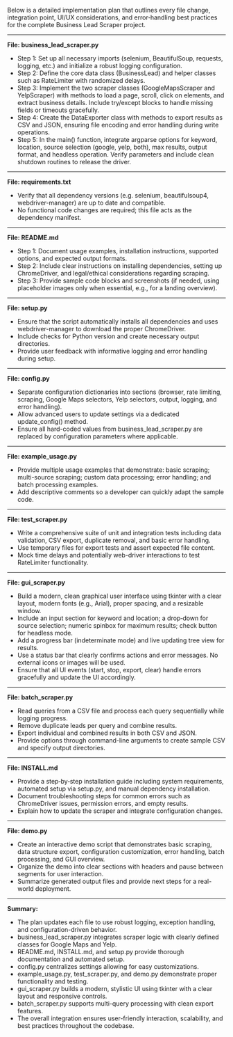 Below is a detailed implementation plan that outlines every file change, integration point, UI/UX considerations, and error‐handling best practices for the complete Business Lead Scraper project.

---

**File: business_lead_scraper.py**  
- Step 1: Set up all necessary imports (selenium, BeautifulSoup, requests, logging, etc.) and initialize a robust logging configuration.  
- Step 2: Define the core data class (BusinessLead) and helper classes such as RateLimiter with randomized delays.  
- Step 3: Implement the two scraper classes (GoogleMapsScraper and YelpScraper) with methods to load a page, scroll, click on elements, and extract business details. Include try/except blocks to handle missing fields or timeouts gracefully.  
- Step 4: Create the DataExporter class with methods to export results as CSV and JSON, ensuring file encoding and error handling during write operations.  
- Step 5: In the main() function, integrate argparse options for keyword, location, source selection (google, yelp, both), max results, output format, and headless operation. Verify parameters and include clean shutdown routines to release the driver.

---

**File: requirements.txt**  
- Verify that all dependency versions (e.g. selenium, beautifulsoup4, webdriver-manager) are up to date and compatible.
- No functional code changes are required; this file acts as the dependency manifest.

---

**File: README.md**  
- Step 1: Document usage examples, installation instructions, supported options, and expected output formats.  
- Step 2: Include clear instructions on installing dependencies, setting up ChromeDriver, and legal/ethical considerations regarding scraping.  
- Step 3: Provide sample code blocks and screenshots (if needed, using placeholder images only when essential, e.g., for a landing overview).

---

**File: setup.py**  
- Ensure that the script automatically installs all dependencies and uses webdriver-manager to download the proper ChromeDriver.
- Include checks for Python version and create necessary output directories.
- Provide user feedback with informative logging and error handling during setup.

---

**File: config.py**  
- Separate configuration dictionaries into sections (browser, rate limiting, scraping, Google Maps selectors, Yelp selectors, output, logging, and error handling).
- Allow advanced users to update settings via a dedicated update_config() method.
- Ensure all hard-coded values from business_lead_scraper.py are replaced by configuration parameters where applicable.

---

**File: example_usage.py**  
- Provide multiple usage examples that demonstrate: basic scraping; multi-source scraping; custom data processing; error handling; and batch processing examples.
- Add descriptive comments so a developer can quickly adapt the sample code.

---

**File: test_scraper.py**  
- Write a comprehensive suite of unit and integration tests including data validation, CSV export, duplicate removal, and basic error handling.
- Use temporary files for export tests and assert expected file content.
- Mock time delays and potentially web-driver interactions to test RateLimiter functionality.

---

**File: gui_scraper.py**  
- Build a modern, clean graphical user interface using tkinter with a clear layout, modern fonts (e.g., Arial), proper spacing, and a resizable window.
- Include an input section for keyword and location; a drop‑down for source selection; numeric spinbox for maximum results; check button for headless mode.
- Add a progress bar (indeterminate mode) and live updating tree view for results.
- Use a status bar that clearly confirms actions and error messages. No external icons or images will be used.
- Ensure that all UI events (start, stop, export, clear) handle errors gracefully and update the UI accordingly.

---

**File: batch_scraper.py**  
- Read queries from a CSV file and process each query sequentially while logging progress.
- Remove duplicate leads per query and combine results.
- Export individual and combined results in both CSV and JSON.
- Provide options through command-line arguments to create sample CSV and specify output directories.

---

**File: INSTALL.md**  
- Provide a step‑by‑step installation guide including system requirements, automated setup via setup.py, and manual dependency installation.
- Document troubleshooting steps for common errors such as ChromeDriver issues, permission errors, and empty results.
- Explain how to update the scraper and integrate configuration changes.

---

**File: demo.py**  
- Create an interactive demo script that demonstrates basic scraping, data structure export, configuration customization, error handling, batch processing, and GUI overview.
- Organize the demo into clear sections with headers and pause between segments for user interaction.
- Summarize generated output files and provide next steps for a real-world deployment.

---

**Summary:**  
- The plan updates each file to use robust logging, exception handling, and configuration-driven behavior.  
- business_lead_scraper.py integrates scraper logic with clearly defined classes for Google Maps and Yelp.  
- README.md, INSTALL.md, and setup.py provide thorough documentation and automated setup.  
- config.py centralizes settings allowing for easy customizations.  
- example_usage.py, test_scraper.py, and demo.py demonstrate proper functionality and testing.  
- gui_scraper.py builds a modern, stylistic UI using tkinter with a clear layout and responsive controls.  
- batch_scraper.py supports multi-query processing with clean export features.  
- The overall integration ensures user-friendly interaction, scalability, and best practices throughout the codebase.
